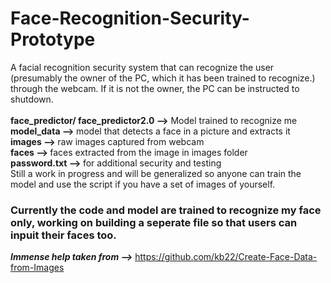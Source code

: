 # Face-Recognition-Security-Prototype
A facial recognition security system that can recognize the user (presumably the owner of the PC, which it has been trained to recognize.) through the webcam. If it is not the owner, the PC can be instructed to shutdown. <br>
<br><b>face_predictor/ face_predictor2.0 --></b> Model trained to recognize me
<br><b>model_data --> </b>model that detects a face in a picture and extracts it
<br><b>images --> </b>raw images captured from webcam
<br><b>faces --> </b>faces extracted from the image in images folder
<br><b>password.txt --> </b>for additional security and testing
<br> Still a work in progress and will be generalized so anyone can train the model and use the script if you have a set of images of yourself.


<h3> Currently the code and model are trained to recognize my face only, working on building a seperate file so that users can inpuit their faces too.</h3>

<b><i>Immense help taken from --></i></b> https://github.com/kb22/Create-Face-Data-from-Images
